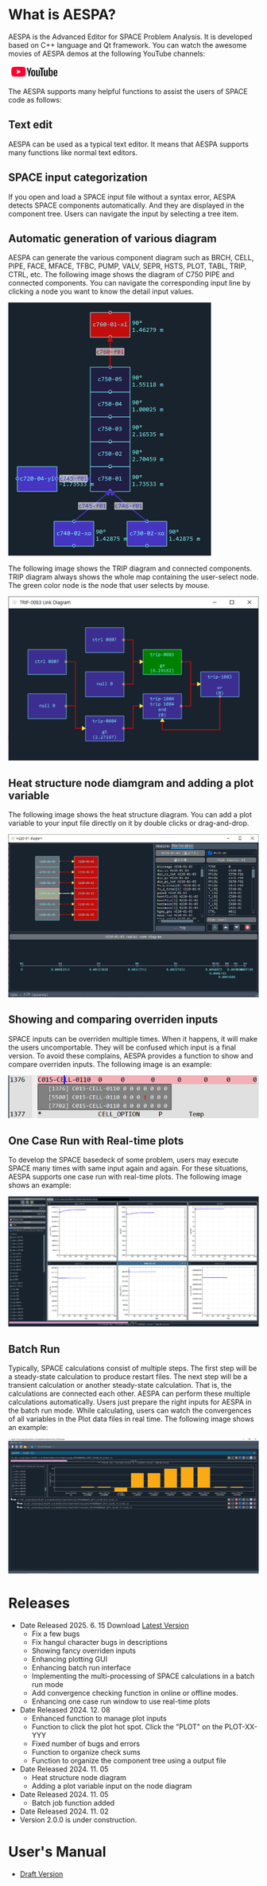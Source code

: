 # What is AESPA?
AESPA is the Advanced Editor for SPACE Problem Analysis. It is developed based on C++ language and Qt framework. You can watch the awesome movies of AESPA demos at the following YouTube channels:

[![alt text](images/YouTube_Logo.PNG)](https://www.youtube.com/@h.b.5636)

The AESPA supports many helpful functions to assist the users of SPACE code as follows:

## Text edit
AESPA can be used as a typical text editor. It means that AESPA supports many functions like normal text editors.

## SPACE input categorization
If you open and load a SPACE input file without a syntax error, AESPA detects SPACE components automatically. And they are displayed in the component tree. Users can navigate the input by selecting a tree item.

## Automatic generation of various diagram
AESPA can generate the various component diagram such as BRCH, CELL, PIPE, FACE, MFACE, TFBC, PUMP, VALV, SEPR, HSTS, PLOT, TABL, TRIP, CTRL, etc. The following image shows the diagram of C750 PIPE and connected components. You can navigate the corresponding input line by clicking a node you want to know the detail input values.

![alt text](images/BRCH_node_diagram.PNG)

The following image shows the TRIP diagram and connected components. TRIP diagram always shows the whole map containing the user-select node. The green color node is the node that user selects by mouse.

![alt text](images/TRIP_diagram.PNG)

## Heat structure node diamgram and adding a plot variable
The following image shows the heat structure diagram. You can add a plot variable to your input file directly on it by double clicks or drag-and-drop.

![alt text](https://github.com/jcsu1835/AESPA/blob/36fd089508c85ce77c41dfae3bf332cc89e7c5d6/images/HTST_diagram.PNG)

## Showing and comparing overriden inputs
SPACE inputs can be overriden multiple times. When it happens, it will make the users uncomportable. They will be confused which input is a final version.
To avoid these complains, AESPA provides a function to show and compare overriden inputs. The following image is an example:

![alt text](https://github.com/jcsu1835/AESPA/blob/01d48fd6f7730f32bfe311654ec3c01082a8c3f2/images/overriden_input.PNG)

## One Case Run with Real-time plots
To develop the SPACE basedeck of some problem, users may execute SPACE  many times with same input again and again. For these situations, AESPA supports one case run with real-time plots. The following image shows an example:

![alt text](images/real_time_graph.PNG)

## Batch Run
Typically, SPACE calculations consist of multiple steps. The first step will be a steady-state calculation to produce restart files. The next step will be
a transient calculation or another steady-state calculation. That is, the calculations are connected each other. AESPA can perform these multiple calculations
automatically. Users just prepare the right inputs for AESPA in the batch run mode. While calculating, users can watch the convergences of all variables in the Plot data files in real time. The following image shows an example:

![alt text](images/batchRunWithConvergenceCheck.png)

# Releases

+ Date Released 2025. 6. 15 Download [ Latest Version ](https://drive.google.com/file/d/1buE-XvE_a9hKCGB9MKIm9dlteyu0Lf6a/view?usp=sharing)
  + Fix a few bugs
  + Fix hangul character bugs in descriptions
  + Showing fancy overriden inputs
  + Enhancing plotting GUI
  + Enhancing batch run interface
  + Implementing the multi-processing of SPACE calculations in a batch run mode
  + Add convergence checking function in online or offline modes.
  + Enhancing one case run window to use real-time plots
+ Date Released 2024. 12. 08
  + Enhanced function to manage plot inputs
  + Function to click the plot hot spot. Click the "PLOT" on the PLOT-XX-YYY
  + Fixed number of bugs and errors
  + Function to organize check sums
  + Function to organize the component tree using a output file
+ Date Released 2024. 11. 05
  + Heat structure node diagram
  + Adding a plot variable input on the node diagram
+ Date Released 2024. 11. 05
  + Batch job function added
+ Date Released 2024. 11. 02
+ Version 2.0.0 is under construction.

# User's Manual
+ [ Draft Version ](https://drive.google.com/file/d/1PEc1GcuB4_f2rhx6fH3yGtdtqUSDetY8/view?usp=sharing)
